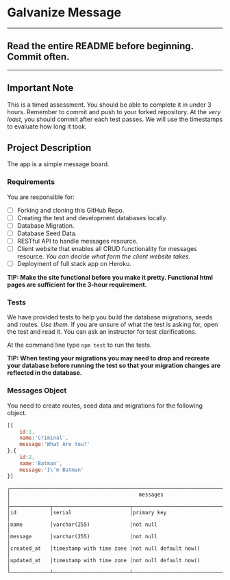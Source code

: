 # Galvanize Message

---

## Read the entire README before beginning. Commit often.

---

## Important Note

This is a timed assessment.  You should be able to complete it in under 3 hours.  Remember to commit and push to your forked repository. At the _very least_, you should commit after each test passes. We will use the timestamps to evaluate how long it took.

## Project Description

The app is a simple message board.

### Requirements

You are responsible for:

- [ ] Forking and cloning this GitHub Repo.
- [ ] Creating the test and development databases locally.
- [ ] Database Migration.
- [ ] Database Seed Data.
- [ ] RESTful API to handle messages resource.
- [ ] Client website that enables all CRUD functionality for messages resource. *You can decide what form the client website takes.*
- [ ] Deployment of full stack app on Heroku.

**TIP: Make the site functional before you make it pretty. Functional html pages are sufficient for the 3-hour requirement.**


### Tests

We have provided tests to help you build the database migrations, seeds and routes.  *Use them.* If you are unsure of what the test is asking for, open the test and read it. You can ask an instructor for test clarifications.

At the command line type `npm test` to run the tests.

**TIP: When testing your migrations you may need to drop and recreate your database before running the test so that your migration changes are reflected in the database.**

### Messages Object

You need to create routes, seed data and migrations for the following object.

```javascript
[{
	id:1,
  	name:'Criminal',
  	message:'What Are You?'
},{
	id:2,
    name:'Batman',
    message:'I\'m Batman'
}]
```

```text
┌──────────────────────────────────────────────────────────────────────────────────────────┐
│                                          messages                                        │
├─────────────┬─────────────────────────┬──────────────────────────────────────────────────┤
│id           │serial                   │primary key                                       │
|name         │varchar(255)             │not null                                          │
|message      │varchar(255)             │not null                                          │
│created_at   │timestamp with time zone │not null default now()                            │
│updated_at   │timestamp with time zone │not null default now()                            │
└─────────────┴─────────────────────────┴──────────────────────────────────────────────────┘
```
